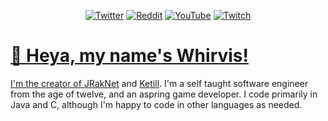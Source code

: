 <p align="center">
  <a href="https://twitter.com/whirvis/"><img src="https://img.shields.io/twitter/follow/whirvis?style=flat&logo=twitter&color=%2300acee&label=%40whirvis" alt="Twitter"></a>
  <a href="https://reddit.com/u/whirvis/"><img src="https://img.shields.io/reddit/user-karma/combined/whirvis?style=flat&logo=reddit&color=%23FF5700&label=u%2Fwhirvis" alt="Reddit"></a>
  <a href="https://youtube.com/c/whirvis/"><img src="https://img.shields.io/youtube/channel/subscribers/UC9wxFSON2eQRSxE2OUznP8w?style=flat&logo=youtube&logoColor=red&label=Whirvis" alt="YouTube"></a>
  <a href="https://www.twitch.tv/whirvis/"><img src="https://img.shields.io/twitch/status/whirvis?style=flat&logo=twitch&color=%23815fc0&label=Whirvis" alt="Twitch">
</p>

# 📣 Heya, my name's Whirvis!

I'm the creator of [JRakNet](https://github.com/whirvis/jraknet) and [Ketill](https://github.com/whirvis/ketill).
I'm a self taught software engineer from the age of twelve, and an aspring game developer. I code primarily in Java
and C, although I'm happy to code in other languages as needed.

<!--
<a href="https://github.com/whirvis">
    <img src="https://github-readme-stats.vercel.app/api/?username=whirvis&theme=github_dark&show_icons=true" />
</a>
-->

<!--
# 📌 Pinned Repositories

<a href="https://github.com/whirvis/jraknet">
  <img src="https://github-readme-stats.vercel.app/api/pin/?username=whirvis&repo=jraknet&theme=github_dark&show_icons=true" />
</a>
<a href="https://github.com/whirvis/ketill">
  <img src="https://github-readme-stats.vercel.app/api/pin/?username=whirvis&repo=ketill&theme=github_dark&show_icons=true" />
</a>
-->
